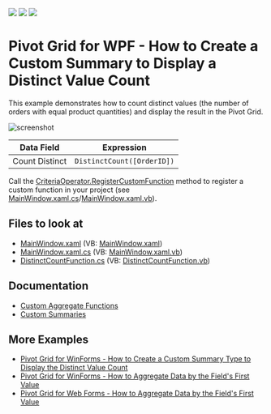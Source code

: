 <!-- default badges list -->
![](https://img.shields.io/endpoint?url=https://codecentral.devexpress.com/api/v1/VersionRange/128578760/21.2.3%2B)
[![](https://img.shields.io/badge/Open_in_DevExpress_Support_Center-FF7200?style=flat-square&logo=DevExpress&logoColor=white)](https://supportcenter.devexpress.com/ticket/details/E2136)
[![](https://img.shields.io/badge/📖_How_to_use_DevExpress_Examples-e9f6fc?style=flat-square)](https://docs.devexpress.com/GeneralInformation/403183)
<!-- default badges end -->

# Pivot Grid for WPF - How to Create a Custom Summary to Display a Distinct Value Count

This example demonstrates how to count distinct values (the number of orders with equal product quantities) and display the result in the Pivot Grid.

![screenshot](./images/screenshot.png)

| Data Field | Expression |
| --- | --- |
| Count Distinct| ```DistinctCount([OrderID])``` |

Call the [CriteriaOperator.RegisterCustomFunction](https://docs.devexpress.com/CoreLibraries/DevExpress.Data.Filtering.CriteriaOperator.RegisterCustomFunction(DevExpress.Data.Filtering.ICustomFunctionOperator)) method to register a custom function in your project (see [MainWindow.xaml.cs](./CS/DXPivotGrid_CustomSummary/MainWindow.xaml.cs#L18)/[MainWindow.xaml.vb](./VB/DXPivotGrid_CustomSummary/MainWindow.xaml.vb#L18)).

<!-- default file list -->
## Files to look at

- [MainWindow.xaml](./CS/DXPivotGrid_CustomSummary/MainWindow.xaml#L37) (VB: [MainWindow.xaml](./VB/DXPivotGrid_CustomSummary/MainWindow.xaml#L35))
- [MainWindow.xaml.cs](./CS/DXPivotGrid_CustomSummary/MainWindow.xaml.cs#L16) (VB: [MainWindow.xaml.vb](./VB/DXPivotGrid_CustomSummary/MainWindow.xaml.vb#L15))
- [DistinctCountFunction.cs](./CS/DXPivotGrid_CustomSummary/DistinctCountFunction.cs) (VB: [DistinctCountFunction.vb](./VB/DXPivotGrid_CustomSummary/DistinctCountFunction.vb))
<!-- default file list end -->
## Documentation

- [Custom Aggregate Functions](https://docs.devexpress.com/CoreLibraries/401333/devexpress-data-library/custom-aggregate-functions)
- [Custom Summaries](https://docs.devexpress.com/WPF/8052/controls-and-libraries/pivot-grid/data-shaping/aggregation/summaries/custom-summaries)
## More Examples 
- [Pivot Grid for WinForms - How to Create a Custom Summary Type to Display the Distinct Value Count](https://github.com/DevExpress-Examples/how-to-implement-the-distinct-count-summary-type-within-the-pivotgrid-e637)
- [Pivot Grid for WinForms - How to Aggregate Data by the Field's First Value](https://github.com/DevExpress-Examples/winforms-pivot-grid-custom-aggregates)
- [Pivot Grid for Web Forms - How to Aggregate Data by the Field's First Value](https://github.com/DevExpress-Examples/aspnet-pivot-grid-custom-aggregates)
